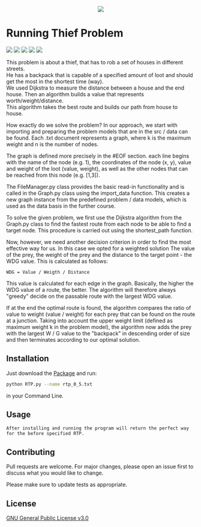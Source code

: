 <p align=center><img src="https://media.giphy.com/media/ZIzN7YWNuTUYg/giphy.gif"/></p>

# Running Thief Problem

![](https://img.shields.io/github/v/release/janmenne/Running-Thief-Problem?style=flat-square)
![](https://img.shields.io/github/issues/janmenne/Running-Thief-Problem?style=flat-square)
![](https://img.shields.io/github/license/janmenne/Running-Thief-Problem?style=flat-square)
![](https://img.shields.io/github/languages/code-size/janmenne/Running-Thief-Problem?style=flat-square)
![](https://github.com/janmenne/Running-Thief-Problem/workflows/PythonFormatting/badge.svg)

This problem is about a thief, that has to rob a set of houses in different streets. <br>
He has a backpack that is capable of a specified amount of loot and should get the most in the shortest time (way).<br>
We used Dijkstra to measure the distance between a house and the end house. Then an algorithm builds a value that represents worth/weight/distance. <br>
This algorithm takes the best route and builds our path from house to house.

How exactly do we solve the problem?
In our approach, we start with importing and preparing the problem models that are in the src / data
can be found. Each .txt document represents a graph, where k is the maximum weight and n is the number of nodes.

The graph is defined more precisely in the #EOF section. each line begins with the name of the node (e.g. 1), the coordinates
of the node (x, y), value and weight of the loot (value, weight), as well as the other nodes that can be reached from this node (e.g. [1,3]).

The FileManager.py class provides the basic read-in functionality and is called in the Graph.py class using the import_data function.
This creates a new graph instance from the predefined problem / data models, which is used as the data basis in the further course.

To solve the given problem, we first use the Dijkstra algorithm from the Graph.py class to find the fastest route from each node
to be able to find a target node. This procedure is carried out using the shortest_path function.

Now, however, we need another decision criterion in order to find the most effective way for us. In this case we opted for a weighted solution
The value of the prey, the weight of the prey and the distance to the target point - the WDG value. This is calculated as follows:
```
WDG = Value / Weigth / Distance
```
This value is calculated for each edge in the graph. Basically, the higher the WDG value of a route, the better.
The algorithm will therefore always "greedy" decide on the passable route with the largest WDG value.

If at the end the optimal route is found, the algorithm compares the ratio of value to weight (value / weight) for each prey that can be found on the route at a junction.
Taking into account the upper weight limit (defined as maximum weight k in the problem model), the algorithm now adds the prey with the largest W / G value to the "backpack" in descending order of size and then terminates according to our optimal solution.


## Installation

Just download the [Package](https://github.com/jancodet/Running-Thief-Problem) and run:

```bash
python RTP.py --name rtp_0_5.txt
```
in your Command Line.

## Usage

```
After installing and running the program will return the perfect way for the before specified RTP.
```

## Contributing
Pull requests are welcome. For major changes, please open an issue first to discuss what you would like to change.

Please make sure to update tests as appropriate.

## License
[GNU General Public License v3.0](https://github.com/jancodet/Running-Thief-Problem/blob/main/LICENSE)
